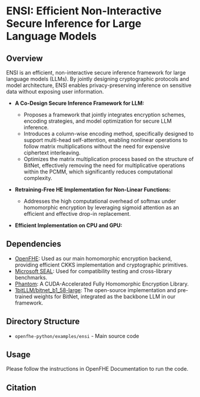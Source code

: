 # ENSI: Efficient Non-Interactive Secure Inference for Large Language Models

## Overview
ENSI is an efficient, non-interactive secure inference framework for large language models (LLMs). By jointly designing cryptographic protocols and model architecture, ENSI enables privacy-preserving inference on sensitive data without exposing user information.

- **A Co-Design Secure Inference Framework for LLM:**  
  - Proposes a framework that jointly integrates encryption schemes, encoding strategies, and model optimization for secure LLM inference.  
  - Introduces a column-wise encoding method, specifically designed to support multi-head self-attention, enabling nonlinear operations to follow matrix multiplications without the need for expensive ciphertext interleaving.  
  - Optimizes the matrix multiplication process based on the structure of BitNet, effectively removing the need for multiplicative operations within the PCMM, which significantly reduces computational complexity.

- **Retraining-Free HE Implementation for Non-Linear Functions:**  
  - Addresses the high computational overhead of softmax under homomorphic encryption by leveraging sigmoid attention as an efficient and effective drop-in replacement.  

- **Efficient Implementation on CPU and GPU:** 

## Dependencies
- [OpenFHE](https://github.com/openfheorg/openfhe-python): Used as our main homomorphic encryption backend, providing efficient CKKS implementation and cryptographic primitives.
- [Microsoft SEAL](https://github.com/microsoft/SEAL): Used for compatibility testing and cross-library benchmarks.
- [Phantom](https://github.com/MrSlavika/phantom-fhe-boot): A CUDA-Accelerated Fully Homomorphic Encryption Library.
- [1bitLLM/bitnet_b1_58-large](https://huggingface.co/1bitLLM/bitnet_b1_58-large): The open-source implementation and pre-trained weights for BitNet, integrated as the backbone LLM in our framework.

## Directory Structure
- `openfhe-python/examples/ensi` - Main source code

## Usage
Please follow the instructions in OpenFHE Documentation to run the code.

## Citation
